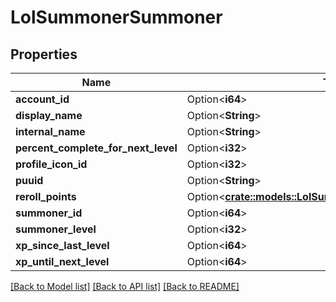 # LolSummonerSummoner

## Properties

Name | Type | Description | Notes
------------ | ------------- | ------------- | -------------
**account_id** | Option<**i64**> |  | [optional]
**display_name** | Option<**String**> |  | [optional]
**internal_name** | Option<**String**> |  | [optional]
**percent_complete_for_next_level** | Option<**i32**> |  | [optional]
**profile_icon_id** | Option<**i32**> |  | [optional]
**puuid** | Option<**String**> |  | [optional]
**reroll_points** | Option<[**crate::models::LolSummonerSummonerRerollPoints**](LolSummonerSummonerRerollPoints.md)> |  | [optional]
**summoner_id** | Option<**i64**> |  | [optional]
**summoner_level** | Option<**i32**> |  | [optional]
**xp_since_last_level** | Option<**i64**> |  | [optional]
**xp_until_next_level** | Option<**i64**> |  | [optional]

[[Back to Model list]](../README.md#documentation-for-models) [[Back to API list]](../README.md#documentation-for-api-endpoints) [[Back to README]](../README.md)


